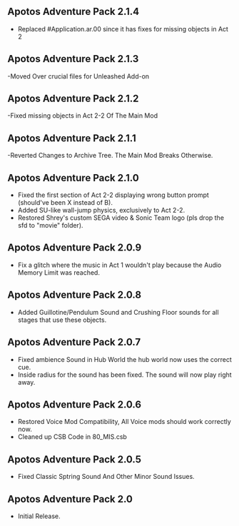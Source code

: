 ## Apotos Adventure Pack 2.1.4

- Replaced #Application.ar.00 since it has fixes for missing objects in Act 2


## Apotos Adventure Pack 2.1.3

-Moved Over crucial files for Unleashed Add-on

## Apotos Adventure Pack 2.1.2

-Fixed missing objects in Act 2-2 Of The Main Mod


## Apotos Adventure Pack 2.1.1

-Reverted Changes to Archive Tree. The Main Mod Breaks Otherwise.


## Apotos Adventure Pack 2.1.0
- Fixed the first section of Act 2-2 displaying wrong button prompt (should've been X instead of B).
- Added SU-like wall-jump physics, exclusively to Act 2-2.
- Restored Shrey's custom SEGA video & Sonic Team logo (pls drop the sfd to "movie" folder).


## Apotos Adventure Pack 2.0.9
- Fix a glitch where the music in Act 1 wouldn't play because the Audio Memory Limit was reached.


## Apotos Adventure Pack 2.0.8
- Added Guillotine/Pendulum Sound and Crushing Floor sounds for all stages that use these objects.


## Apotos Adventure Pack 2.0.7
- Fixed ambience Sound in Hub World the hub world now uses the correct cue.
- Inside radius for the sound has been fixed. The sound will now play right away.


## Apotos Adventure Pack 2.0.6
- Restored Voice Mod Compatibility, All Voice mods should work correctly now.
- Cleaned up CSB Code in 80_MIS.csb


## Apotos Adventure Pack 2.0.5
- Fixed Classic Sptring Sound And Other Minor Sound Issues. 


## Apotos Adventure Pack 2.0
- Initial Release. 
